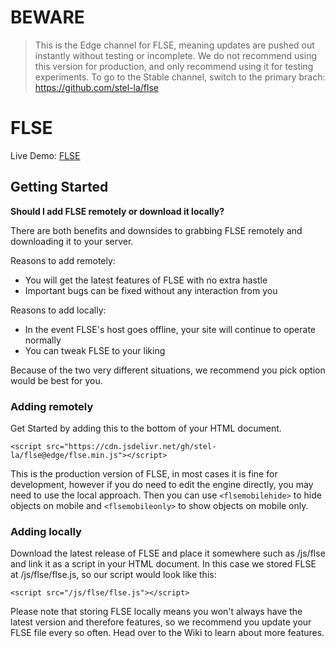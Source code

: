 # BEWARE
> This is the Edge channel for FLSE, meaning updates are pushed out instantly without testing or incomplete. We do not recommend using this version for production, and only recommend using it for testing experiments. To go to the Stable channel, switch to the primary brach: https://github.com/stel-la/flse

# FLSE
Live Demo: [FLSE](https://stella.hs.vc/ejaz)

## Getting Started
**Should I add FLSE remotely or download it locally?**

There are both benefits and downsides to grabbing FLSE remotely and downloading it to your server.

Reasons to add remotely:
* You will get the latest features of FLSE with no extra hastle
* Important bugs can be fixed without any interaction from you

Reasons to add locally:
* In the event FLSE's host goes offline, your site will continue to operate normally
* You can tweak FLSE to your liking

Because of the two very different situations, we recommend you pick option would be best for you.

### Adding remotely
Get Started by adding this to the bottom of your HTML document.

    <script src="https://cdn.jsdelivr.net/gh/stel-la/flse@edge/flse.min.js"></script>

This is the production version of FLSE, in most cases it is fine for development, however if you do need to edit the engine directly, you may need to use the local approach.
Then you can use `<flsemobilehide>` to hide objects on mobile and `<flsemobileonly>` to show objects on mobile only.
### Adding locally
Download the latest release of FLSE and place it somewhere such as /js/flse and link it as a script in your HTML document. In this case we stored FLSE at /js/flse/flse.js, so our script would look like this:
```
<script src="/js/flse/flse.js"></script> 
```
Please note that storing FLSE locally means you won't always have the latest version and therefore features, so we recommend you update your FLSE file every so often.
Head over to the Wiki to learn about more features.
